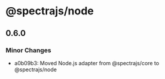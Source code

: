 # @spectrajs/node

## 0.6.0

### Minor Changes

- a0b09b3: Moved Node.js adapter from @spectrajs/core to @spectrajs/node
